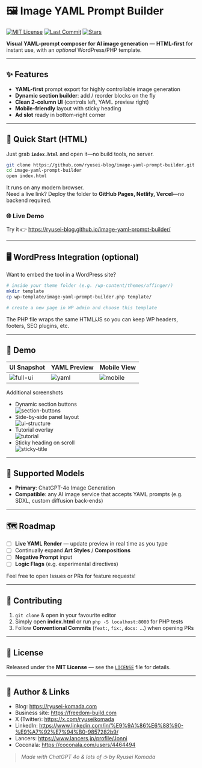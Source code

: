 # 🖼️ Image YAML Prompt Builder
[![MIT License](https://img.shields.io/badge/license-MIT-blue.svg)](LICENSE)
[![Last Commit](https://img.shields.io/github/last-commit/ryusei-blog/image-yaml-prompt-builder.svg)](../../commits/main)
[![Stars](https://img.shields.io/github/stars/ryusei-blog/image-yaml-prompt-builder?style=social)](../../stargazers)

**Visual YAML-prompt composer for AI image generation** — **HTML-first** for instant use, with an *optional* WordPress/PHP template.

---

## ✨ Features
- **YAML-first** prompt export for highly controllable image generation  
- **Dynamic section builder**: add / reorder blocks on the fly  
- **Clean 2-column UI** (controls left, YAML preview right)  
- **Mobile-friendly** layout with sticky heading  
- **Ad slot** ready in bottom-right corner  

---

## 🚀 Quick Start (HTML)

Just grab **`index.html`** and open it—no build tools, no server.

```bash
git clone https://github.com/ryusei-blog/image-yaml-prompt-builder.git
cd image-yaml-prompt-builder
open index.html
```

It runs on any modern browser.  
Need a live link? Deploy the folder to **GitHub Pages, Netlify, Vercel**—no backend required.

### 🌐 Live Demo
Try it 👉 https://ryusei-blog.github.io/image-yaml-prompt-builder/

---

## 🖥️ WordPress Integration (optional)

Want to embed the tool in a WordPress site?

```bash
# inside your theme folder (e.g. /wp-content/themes/affinger/)
mkdir template
cp wp-template/image-yaml-prompt-builder.php template/

# create a new page in WP admin and choose this template
```

The PHP file wraps the same HTML/JS so you can keep WP headers, footers, SEO plugins, etc.

---

## 📸 Demo
| UI Snapshot | YAML Preview | Mobile View |
|-------------|--------------|-------------|
| ![full-ui](https://ryusei-komada.com/wp-content/uploads/2025/04/4959873bc5667520cb27ac817a33504a.webp) | ![yaml](https://ryusei-komada.com/wp-content/uploads/2025/04/0b8d9f2c0f5369e0ff8a982deec41103.webp) | ![mobile](https://ryusei-komada.com/wp-content/uploads/2025/04/c98615228f9320929b3c62bbd084b909.webp) |

Additional screenshots  
- Dynamic section buttons  
  ![section-buttons](https://ryusei-komada.com/wp-content/uploads/2025/04/92213c79f33afe093d58edbe2610667a.webp)  
- Side-by-side panel layout  
  ![ui-structure](https://ryusei-komada.com/wp-content/uploads/2025/04/98836661ee3b79a65964aba13c977d93.webp)  
- Tutorial overlay  
  ![tutorial](https://ryusei-komada.com/wp-content/uploads/2025/04/adc9c585b6087881f0ce79af7cd8b4f9.webp)  
- Sticky heading on scroll  
  ![sticky-title](https://ryusei-komada.com/wp-content/uploads/2025/04/120db295a75477a874093ea921208575.webp)

---

## 🤖 Supported Models
- **Primary**: ChatGPT-4o Image Generation  
- **Compatible**: any AI image service that accepts YAML prompts (e.g. SDXL, custom diffusion back-ends)

---

## 🗺️ Roadmap
- [ ] **Live YAML Render** — update preview in real time as you type  
- [ ] Continually expand **Art Styles** / **Compositions**  
- [ ] **Negative Prompt** input  
- [ ] **Logic Flags** (e.g. experimental directives)

Feel free to open Issues or PRs for feature requests!

---

## 🤝 Contributing
1. `git clone` & open in your favourite editor  
2. Simply open **index.html** or run `php -S localhost:8080` for PHP tests  
3. Follow **Conventional Commits** (`feat:`, `fix:`, `docs:` …) when opening PRs

---

## 📄 License
Released under the **MIT License** — see the [`LICENSE`](LICENSE) file for details.

---

## 🔗 Author & Links
- Blog: <https://ryusei-komada.com>  
- Business site: <https://freedom-build.com>  
- X (Twitter): <https://x.com/ryuseikomada>  
- LinkedIn: <https://www.linkedin.com/in/%E9%9A%86%E6%88%90-%E9%A7%92%E7%94%B0-9857282b9/>  
- Lancers: <https://www.lancers.jp/profile/Jonni>  
- Coconala: <https://coconala.com/users/4464494>

> *Made with ChatGPT 4o & lots of ☕ by Ryusei Komada*
